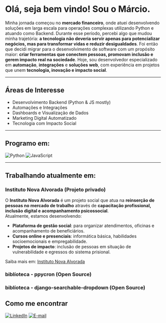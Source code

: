 # Olá, seja bem vindo! Sou o Márcio.

Minha jornada começou no **mercado financeiro**, onde atuei desenvolvendo soluções em larga escala para operações complexas utilizando Python e atuando como Backend. Durante esse período, percebi algo que mudou minha trajetória: **a tecnologia não deveria servir apenas para potencializar negócios, mas para transformar vidas e reduzir desigualdades**. Foi então que decidi migrar para o desenvolvimento de software com um propósito maior: **criar ferramentas que conectem pessoas, promovam inclusão e gerem impacto real na sociedade**. Hoje, sou desenvolvedor especializado em **automação**, **integrações** e **soluções web**, com experiência em projetos que unem **tecnologia, inovação e impacto social**.

---

## Áreas de Interesse
- Desenvolvimento Backend (Python & JS mostly)
- Automações e Integrações
- Dashboards e Visualização de Dados
- Marketing Digital Automatizado
- Tecnologia com Impacto Social

---

## Programo em:
![Python](https://img.shields.io/badge/Python-3776AB?style=flat&logo=python&logoColor=white)
![JavaScript](https://img.shields.io/badge/JavaScript-F7DF1E?style=flat&logo=javascript&logoColor=black)

---

## Trabalhando atualmente em:

### Instituto Nova Alvorada (Projeto privado)
O **Instituto Nova Alvorada** é um projeto social que atua na **reinserção de pessoas no mercado de trabalho** através de **capacitação profissional, inclusão digital e acompanhamento psicossocial**.  
Atualmente, estamos desenvolvendo:
- **Plataforma de gestão social**: para organizar atendimentos, oficinas e acompanhamento de beneficiários.
- **Cursos online e presenciais**: informática básica, habilidades socioemocionais e empregabilidade.
- **Projetos de impacto**: inclusão de pessoas em situação de vulnerabilidade e egressos do sistema prisional.

Saiba mais em: [Instituto Nova Alvorada](https://novaalvorada.org.br)

### biblíoteca - ppycron (Open Source)
### biblíoteca - django-searchable-dropdown (Open Source)

## Como me encontrar
[![LinkedIn](https://img.shields.io/badge/LinkedIn-0077B5?style=flat&logo=linkedin&logoColor=white)](https://www.linkedin.com/in/marcio-bernardes/)
[![E-mail](https://img.shields.io/badge/E--mail-D14836?style=flat&logo=gmail&logoColor=white)](mailto:marciobernardes@live.com)
